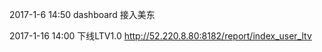 

2017-1-6 14:50
dashboard 接入美东

2017-1-16 14:00
下线LTV1.0 http://52.220.8.80:8182/report/index_user_ltv
